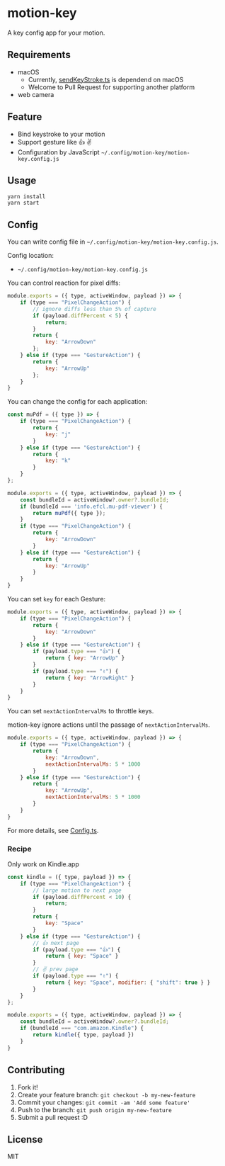 # motion-key

A key config app for your motion.

## Requirements

- macOS
    - Currently, [sendKeyStroke.ts](./src/main/sendKeyStroke.ts) is dependend on macOS
    - Welcome to Pull Request for supporting another platform
- web camera

## Feature

- Bind keystroke to your motion
- Support gesture like 👍 ✌️
- Configuration by JavaScript `~/.config/motion-key/motion-key.config.js`

## Usage

    yarn install
    yarn start

## Config

You can write config file in `~/.config/motion-key/motion-key.config.js`.

Config location:

- `~/.config/motion-key/motion-key.config.js`

You can control reaction for pixel diffs:

```js
module.exports = ({ type, activeWindow, payload }) => {
    if (type === "PixelChangeAction") {
        // ignore diffs less than 5% of capture
        if (payload.diffPercent < 5) {
            return;
        }
        return {
            key: "ArrowDown"
        };
    } else if (type === "GestureAction") {
        return {
            key: "ArrowUp"
        };
    }
}
```

You can change the config for each application:

```js
const muPdf = ({ type }) => {
    if (type === "PixelChangeAction") {
        return {
            key: "j"
        }
    } else if (type === "GestureAction") {
        return {
            key: "k"
        }
    }
};

module.exports = ({ type, activeWindow, payload }) => {
    const bundleId = activeWindow?.owner?.bundleId;
    if (bundleId === 'info.efcl.mu-pdf-viewer') {
        return muPdf({ type });
    }
    if (type === "PixelChangeAction") {
        return {
            key: "ArrowDown"
        }
    } else if (type === "GestureAction") {
        return {
            key: "ArrowUp"
        }
    }
}
```

You can set `key` for each Gesture:

```js
module.exports = ({ type, activeWindow, payload }) => {
    if (type === "PixelChangeAction") {
        return {
            key: "ArrowDown"
        }
    } else if (type === "GestureAction") {
        if (payload.type === "👍") {
            return { key: "ArrowUp" }
        }
        if (payload.type === "✌️") {
            return { key: "ArrowRight" }
        }
    }
}
```

You can set `nextActionIntervalMs` to throttle keys.

motion-key ignore actions until the passage of `nextActionIntervalMs`.

```js
module.exports = ({ type, activeWindow, payload }) => {
    if (type === "PixelChangeAction") {
        return {
            key: "ArrowDown",
            nextActionIntervalMs: 5 * 1000
        }
    } else if (type === "GestureAction") {
        return {
            key: "ArrowUp",
            nextActionIntervalMs: 5 * 1000
        }
    }
}
```

For more details, see [Config.ts](src/main/Config.ts).

### Recipe

Only work on Kindle.app

```js
const kindle = ({ type, payload }) => {
    if (type === "PixelChangeAction") {
        // large motion to next page
        if (payload.diffPercent < 10) {
            return;
        }
        return {
            key: "Space"
        }
    } else if (type === "GestureAction") {
        // 👍 next page
        if (payload.type === "👍") {
            return { key: "Space" }
        }
        // ✌️ prev page
        if (payload.type === "✌️") {
            return { key: "Space", modifier: { "shift": true } }
        }
    }
};

module.exports = ({ type, activeWindow, payload }) => {
    const bundleId = activeWindow?.owner?.bundleId;
    if (bundleId === "com.amazon.Kindle") {
        return kindle({ type, payload })
    }
}
```

## Contributing

1. Fork it!
2. Create your feature branch: `git checkout -b my-new-feature`
3. Commit your changes: `git commit -am 'Add some feature'`
4. Push to the branch: `git push origin my-new-feature`
5. Submit a pull request :D

## License

MIT
